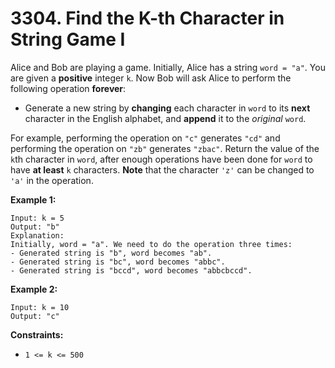 # 3304. Find the K-th Character in String Game I
Alice and Bob are playing a game. Initially, Alice has a string `word = "a"`. You are given a **positive** integer `k`. Now Bob will ask Alice to perform the following operation **forever**:  
- Generate a new string by **changing** each character in `word` to its **next** character in the English alphabet, and **append** it to the *original* `word`.  

For example, performing the operation on `"c"` generates `"cd"` and performing the operation on `"zb"` generates `"zbac"`. Return the value of the `k`th character in `word`, after enough operations have been done for `word` to have **at least** `k` characters. **Note** that the character `'z'` can be changed to `'a'` in the operation.

**Example 1:**
```
Input: k = 5
Output: "b"
Explanation:
Initially, word = "a". We need to do the operation three times:
- Generated string is "b", word becomes "ab".
- Generated string is "bc", word becomes "abbc".
- Generated string is "bccd", word becomes "abbcbccd".
```

**Example 2:**
```
Input: k = 10
Output: "c"
```

**Constraints:**
- `1 <= k <= 500`
